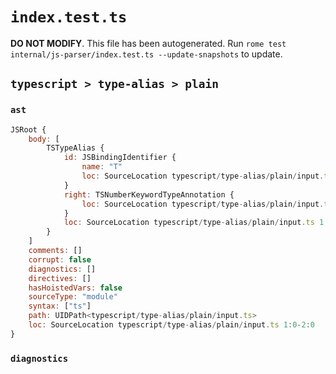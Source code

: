 # `index.test.ts`

**DO NOT MODIFY**. This file has been autogenerated. Run `rome test internal/js-parser/index.test.ts --update-snapshots` to update.

## `typescript > type-alias > plain`

### `ast`

```javascript
JSRoot {
	body: [
		TSTypeAlias {
			id: JSBindingIdentifier {
				name: "T"
				loc: SourceLocation typescript/type-alias/plain/input.ts 1:5-1:6 (T)
			}
			right: TSNumberKeywordTypeAnnotation {
				loc: SourceLocation typescript/type-alias/plain/input.ts 1:9-1:15
			}
			loc: SourceLocation typescript/type-alias/plain/input.ts 1:0-1:16
		}
	]
	comments: []
	corrupt: false
	diagnostics: []
	directives: []
	hasHoistedVars: false
	sourceType: "module"
	syntax: ["ts"]
	path: UIDPath<typescript/type-alias/plain/input.ts>
	loc: SourceLocation typescript/type-alias/plain/input.ts 1:0-2:0
}
```

### `diagnostics`

```

```

